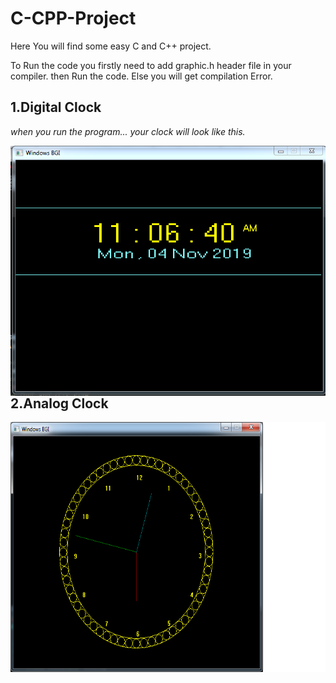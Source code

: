 # C-CPP-Project
Here You will find some easy C and C++ project.

To Run the code you firstly need to add graphic.h header file in your compiler.
then Run the code. Else you will get compilation Error.
<div>
<h2> 1.Digital Clock </h2>
<p><i> when you run the program... your clock will look like this.</i> </p>
  <img src="Picture/Digital Clock.PNG" align="Left" height="400px"> 
 </div>
 <div>
  
  <h2 align="left"> 2.Analog Clock </h2>
  
  
  <img src="Picture/analog_clock.png" align="Left" height="400px">
 </div>
